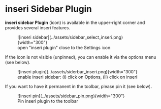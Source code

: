 # inseri Sidebar Plugin

**inseri sidebar Plugin** (icon) is available in the upper-right corner and provides several inseri features.

<figure markdown>
![inseri sidebar](../assets/sidebar_select_inseri.png){width="300"}
  <figcaption> open "inseri plugin" close to the Settings icon</figcaption>
</figure>

If the icon is not visible (unpinned), you can enable it via the options menu (see below).

<figure markdown>
![inseri plugin](../assets/siderbar_inseri.png){width="300"}
  <figcaption> enable inseri sidebar: (i) click on Options, (ii) click on inseri </figcaption>
</figure>

If you want to have it permanent in the toolbar, please pin it (see below).

<figure markdown>
![inseri pin](../assets/sidebar_pin.png){width="300"}
  <figcaption> Pin inseri plugin to the toolbar </figcaption>
</figure>
